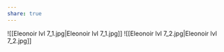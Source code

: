 ```yaml
---
share: true
---
```

![[Eleonoir lvl 7_1.jpg|Eleonoir lvl 7_1.jpg]]
![[Eleonoir lvl 7_2.jpg|Eleonoir lvl 7_2.jpg]]